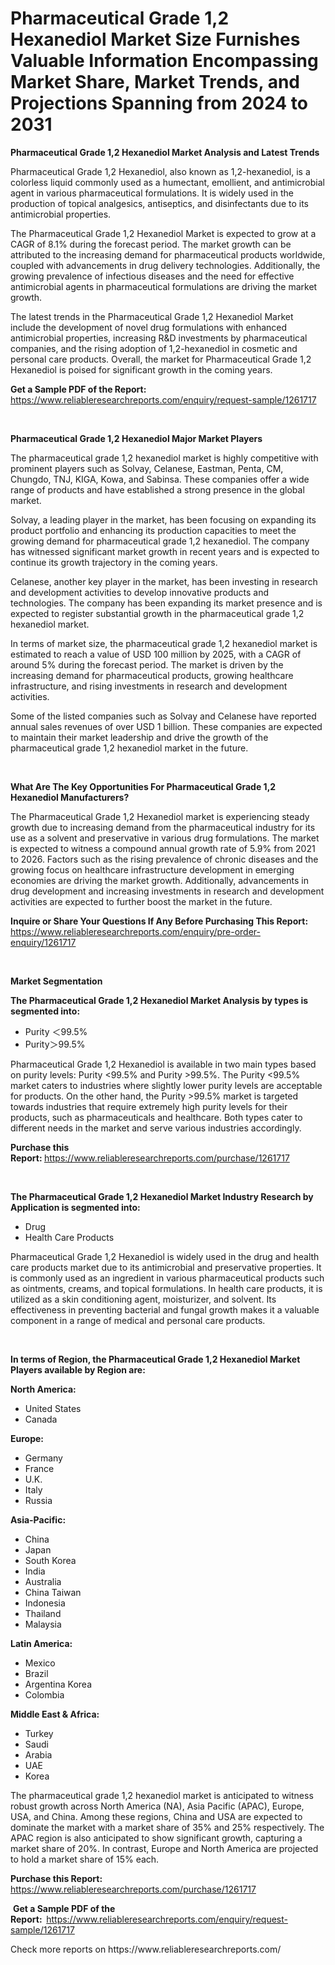 <p><h1>Pharmaceutical Grade 1,2 Hexanediol Market Size Furnishes Valuable Information Encompassing Market Share, Market Trends, and Projections Spanning from 2024 to 2031</h1></p><p><strong>Pharmaceutical Grade 1,2 Hexanediol Market Analysis and Latest Trends</strong></p>
<p><p>Pharmaceutical Grade 1,2 Hexanediol, also known as 1,2-hexanediol, is a colorless liquid commonly used as a humectant, emollient, and antimicrobial agent in various pharmaceutical formulations. It is widely used in the production of topical analgesics, antiseptics, and disinfectants due to its antimicrobial properties.</p><p>The Pharmaceutical Grade 1,2 Hexanediol Market is expected to grow at a CAGR of 8.1% during the forecast period. The market growth can be attributed to the increasing demand for pharmaceutical products worldwide, coupled with advancements in drug delivery technologies. Additionally, the growing prevalence of infectious diseases and the need for effective antimicrobial agents in pharmaceutical formulations are driving the market growth.</p><p>The latest trends in the Pharmaceutical Grade 1,2 Hexanediol Market include the development of novel drug formulations with enhanced antimicrobial properties, increasing R&D investments by pharmaceutical companies, and the rising adoption of 1,2-hexanediol in cosmetic and personal care products. Overall, the market for Pharmaceutical Grade 1,2 Hexanediol is poised for significant growth in the coming years.</p></p>
<p><strong>Get a Sample PDF of the Report:&nbsp;</strong> <a href="https://www.reliableresearchreports.com/enquiry/request-sample/1261717">https://www.reliableresearchreports.com/enquiry/request-sample/1261717</a></p>
<p>&nbsp;</p>
<p><strong>Pharmaceutical Grade 1,2 Hexanediol Major Market Players</strong></p>
<p><p>The pharmaceutical grade 1,2 hexanediol market is highly competitive with prominent players such as Solvay, Celanese, Eastman, Penta, CM, Chungdo, TNJ, KIGA, Kowa, and Sabinsa. These companies offer a wide range of products and have established a strong presence in the global market.</p><p>Solvay, a leading player in the market, has been focusing on expanding its product portfolio and enhancing its production capacities to meet the growing demand for pharmaceutical grade 1,2 hexanediol. The company has witnessed significant market growth in recent years and is expected to continue its growth trajectory in the coming years.</p><p>Celanese, another key player in the market, has been investing in research and development activities to develop innovative products and technologies. The company has been expanding its market presence and is expected to register substantial growth in the pharmaceutical grade 1,2 hexanediol market.</p><p>In terms of market size, the pharmaceutical grade 1,2 hexanediol market is estimated to reach a value of USD 100 million by 2025, with a CAGR of around 5% during the forecast period. The market is driven by the increasing demand for pharmaceutical products, growing healthcare infrastructure, and rising investments in research and development activities.</p><p>Some of the listed companies such as Solvay and Celanese have reported annual sales revenues of over USD 1 billion. These companies are expected to maintain their market leadership and drive the growth of the pharmaceutical grade 1,2 hexanediol market in the future.</p></p>
<p>&nbsp;</p>
<p><strong>What Are The Key Opportunities For Pharmaceutical Grade 1,2 Hexanediol Manufacturers?</strong></p>
<p><p>The Pharmaceutical Grade 1,2 Hexanediol market is experiencing steady growth due to increasing demand from the pharmaceutical industry for its use as a solvent and preservative in various drug formulations. The market is expected to witness a compound annual growth rate of 5.9% from 2021 to 2026. Factors such as the rising prevalence of chronic diseases and the growing focus on healthcare infrastructure development in emerging economies are driving the market growth. Additionally, advancements in drug development and increasing investments in research and development activities are expected to further boost the market in the future.</p></p>
<p><strong>Inquire or Share Your Questions If Any Before Purchasing This Report:</strong> <a href="https://www.reliableresearchreports.com/enquiry/pre-order-enquiry/1261717">https://www.reliableresearchreports.com/enquiry/pre-order-enquiry/1261717</a></p>
<p>&nbsp;</p>
<p><strong>Market Segmentation</strong></p>
<p><strong>The Pharmaceutical Grade 1,2 Hexanediol Market Analysis by types is segmented into:</strong></p>
<p><ul><li>Purity ＜99.5%</li><li>Purity＞99.5%</li></ul></p>
<p><p>Pharmaceutical Grade 1,2 Hexanediol is available in two main types based on purity levels: Purity <99.5% and Purity >99.5%. The Purity <99.5% market caters to industries where slightly lower purity levels are acceptable for products. On the other hand, the Purity >99.5% market is targeted towards industries that require extremely high purity levels for their products, such as pharmaceuticals and healthcare. Both types cater to different needs in the market and serve various industries accordingly.</p></p>
<p><strong>Purchase this Report:&nbsp;</strong><a href="https://www.reliableresearchreports.com/purchase/1261717">https://www.reliableresearchreports.com/purchase/1261717</a></p>
<p>&nbsp;</p>
<p><strong>The Pharmaceutical Grade 1,2 Hexanediol Market Industry Research by Application is segmented into:</strong></p>
<p><ul><li>Drug</li><li>Health Care Products</li></ul></p>
<p><p>Pharmaceutical Grade 1,2 Hexanediol is widely used in the drug and health care products market due to its antimicrobial and preservative properties. It is commonly used as an ingredient in various pharmaceutical products such as ointments, creams, and topical formulations. In health care products, it is utilized as a skin conditioning agent, moisturizer, and solvent. Its effectiveness in preventing bacterial and fungal growth makes it a valuable component in a range of medical and personal care products.</p></p>
<p>&nbsp;</p>
<p><strong>In terms of Region, the Pharmaceutical Grade 1,2 Hexanediol Market Players available by Region are:</strong></p>
<p>
    <p> <strong> North America: </strong>
        <ul>
            <li>United States</li>
            <li>Canada</li>
        </ul>
        </p> 
    <p> <strong> Europe: </strong>
        <ul>
            <li>Germany</li>
            <li>France</li>
            <li>U.K.</li>
            <li>Italy</li>
            <li>Russia</li>
        </ul>
        </p> 
    <p> <strong> Asia-Pacific: </strong>
        <ul>
            <li>China</li>
            <li>Japan</li>
            <li>South Korea</li>
            <li>India</li>
            <li>Australia</li>
            <li>China Taiwan</li>
            <li>Indonesia</li>
            <li>Thailand</li>
            <li>Malaysia</li>
        </ul>
        </p> 
    <p> <strong> Latin America: </strong>
        <ul>
            <li>Mexico</li>
            <li>Brazil</li>
            <li>Argentina Korea</li>
            <li>Colombia</li>
        </ul>
        </p> 
    <p> <strong> Middle East & Africa: </strong>
        <ul>
            <li>Turkey</li>
            <li>Saudi</li>
            <li>Arabia</li>
            <li>UAE</li>
            <li>Korea</li>
        </ul>
    </p>
    </p>
<p><p>The pharmaceutical grade 1,2 hexanediol market is anticipated to witness robust growth across North America (NA), Asia Pacific (APAC), Europe, USA, and China. Among these regions, China and USA are expected to dominate the market with a market share of 35% and 25% respectively. The APAC region is also anticipated to show significant growth, capturing a market share of 20%. In contrast, Europe and North America are projected to hold a market share of 15% each.</p></p>
<p><strong>Purchase this Report: </strong><a href="https://www.reliableresearchreports.com/purchase/1261717">https://www.reliableresearchreports.com/purchase/1261717</a></p>
<p>&nbsp;<strong>Get a Sample PDF of the Report:&nbsp;&nbsp;</strong><a href="https://www.reliableresearchreports.com/enquiry/request-sample/1261717">https://www.reliableresearchreports.com/enquiry/request-sample/1261717</a></p>
<p><strong></strong></p>
<p>Check more reports on https://www.reliableresearchreports.com/</p>